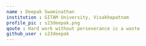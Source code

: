 ```yaml
---
name : Deepak Swaminathan
institution : GITAM University, Visakhapatnam
profile_pic : s23deepak.png
qoute : Hard work without perseverance is a waste
github_user : s23deepak
---
```

